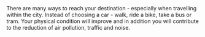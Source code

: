 ---
layout: nothing
categories: Air
tags: tipEN
body: There are many ways to reach your destination - especially when travelling within the city. Instead of choosing a car - walk, ride a bike, take a bus or tram. Your physical condition will improve and in addition you will contribute to the reduction of air pollution, traffic and noise.
---